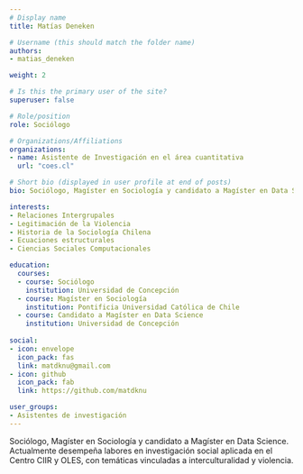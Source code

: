 ```yaml
---
# Display name
title: Matías Deneken

# Username (this should match the folder name)
authors:
- matias_deneken

weight: 2

# Is this the primary user of the site?
superuser: false

# Role/position
role: Sociólogo

# Organizations/Affiliations
organizations:
- name: Asistente de Investigación en el área cuantitativa
  url: "coes.cl"

# Short bio (displayed in user profile at end of posts)
bio: Sociólogo, Magíster en Sociología y candidato a Magíster en Data Science. Actualmente desempeña labores en investigación social aplicada en el Centro CIIR y OLES, con temáticas vinculadas a interculturalidad y violencia.  Dentro de sus méritos académicos fue Premio Universidad de Concepción, Becario ANID - Magíster Nacional y es beneficiario del programa Fulbright para iniciar un PhD en Estados Unidos.

interests:
- Relaciones Intergrupales
- Legitimación de la Violencia
- Historia de la Sociología Chilena
- Ecuaciones estructurales
- Ciencias Sociales Computacionales

education:
  courses:
  - course: Sociólogo
    institution: Universidad de Concepción
  - course: Magíster en Sociología
    institution: Pontificia Universidad Católica de Chile
  - course: Candidato a Magíster en Data Science
    institution: Universidad de Concepción
    
social:
- icon: envelope
  icon_pack: fas
  link: matdknu@gmail.com
- icon: github
  icon_pack: fab
  link: https://github.com/matdknu

user_groups:
- Asistentes de investigación
---
```


Sociólogo, Magíster en Sociología y candidato a Magíster en Data Science. Actualmente desempeña labores en investigación social aplicada en el Centro CIIR y OLES, con temáticas vinculadas a interculturalidad y violencia.
